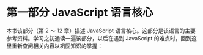 # 第一部分 JavaScript 语言核心

本书该部分（第 2 ～ 12 章）描述 JavaScript 语言核心。这部分是该语言的主要参考资料。学习之初通读一遍该部分，以后在遇到 JavaScript 的难点时，回到这里重新查阅相关内容以巩固知识的掌握：

